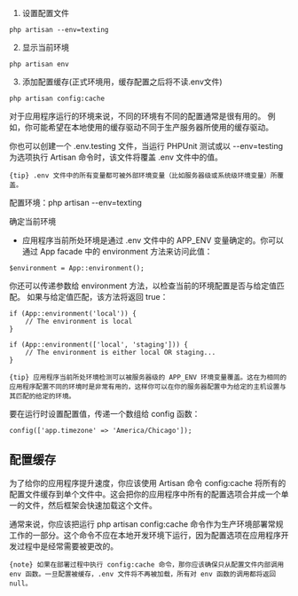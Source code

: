 
1. 设置配置文件
```angular2html
php artisan --env=texting
```
2. 显示当前环境
```angular2html
php artisan env
```
3. 添加配置缓存(正式环境用，缓存配置之后将不读.env文件)
```angular2html
php artisan config:cache
```

对于应用程序运行的环境来说，不同的环境有不同的配置通常是很有用的。 例如，你可能希望在本地使用的缓存驱动不同于生产服务器所使用的缓存驱动。

你也可以创建一个 .env.testing 文件，当运行 PHPUnit 测试或以 --env=testing 为选项执行 Artisan 命令时，该文件将覆盖 .env 文件中的值。

```angular2html
{tip} .env 文件中的所有变量都可被外部环境变量（比如服务器级或系统级环境变量）所覆盖。
```

配置环境：php artisan --env=texting

确定当前环境
- 应用程序当前所处环境是通过 .env 文件中的 APP_ENV 变量确定的。你可以通过 App facade 中的 environment 方法来访问此值：
```angular2html
$environment = App::environment();
```

你还可以传递参数给 environment 方法，以检查当前的环境配置是否与给定值匹配。 如果与给定值匹配，该方法将返回 true：

```
if (App::environment('local')) {
    // The environment is local
}

if (App::environment(['local', 'staging'])) {
    // The environment is either local OR staging...
}
```
```angular2html
{tip} 应用程序当前所处环境检测可以被服务器级的 APP_ENV 环境变量覆盖。这在为相同的应用程序配置不同的环境时是非常有用的，这样你可以在你的服务器配置中为给定的主机设置与其匹配的给定的环境。
```

要在运行时设置配置值，传递一个数组给 config 函数：
```angular2html
config(['app.timezone' => 'America/Chicago']);
```

## 配置缓存
为了给你的应用程序提升速度，你应该使用 Artisan 命令 config:cache 将所有的配置文件缓存到单个文件中。这会把你的应用程序中所有的配置选项合并成一个单一的文件，然后框架会快速加载这个文件。

通常来说，你应该把运行 php artisan config:cache 命令作为生产环境部署常规工作的一部分。这个命令不应在本地开发环境下运行，因为配置选项在应用程序开发过程中是经常需要被更改的。

```angular2html
{note} 如果在部署过程中执行 config:cache 命令，那你应该确保只从配置文件内部调用 env 函数。一旦配置被缓存，.env 文件将不再被加载，所有对 env 函数的调用都将返回 null。
```